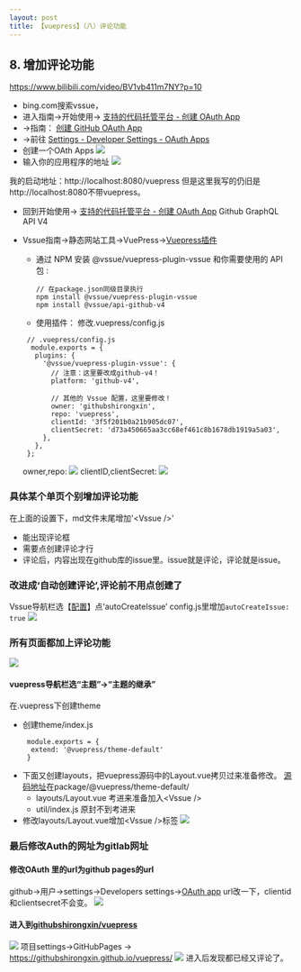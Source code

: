```yaml
---
layout: post
title: 【vuepress】（八）评论功能
---
```





## 8. 增加评论功能
https://www.bilibili.com/video/BV1vb411m7NY?p=10

- bing.com搜索vssue，
- 进入指南→开始使用→ [支持的代码托管平台 - 创建 OAuth App](https://vssue.js.org/zh/guide/supported-platforms.html)
- →指南： [创建 GitHub OAuth App](https://vssue.js.org/zh/guide/github.html)
- →前往 [Settings - Developer Settings - OAuth Apps](https://github.com/settings/developers)
- 创建一个OAth Apps
![](/docs/images/2020-07-22-16-57-54.png)
- 输入你的应用程序的地址
![](/docs/images/2020-07-22-16-58-45.png)

我的启动地址：http://localhost:8080/vuepress
但是这里我写的仍旧是http://localhost:8080不带vuepress。

- 回到开始使用→ [支持的代码托管平台 - 创建 OAuth App](https://vssue.js.org/zh/guide/supported-platforms.html) Github GraphQL API V4

- Vssue指南→静态网站工具→VuePress→[Vuepress插件](https://vssue.js.org/zh/guide/vuepress.html#vuepress-%E6%8F%92%E4%BB%B6)
  - 通过 NPM 安装 @vssue/vuepress-plugin-vssue 和你需要使用的 API 包 :
    ```
    // 在package.json同级目录执行
    npm install @vssue/vuepress-plugin-vssue
    npm install @vssue/api-github-v4
    ```
  - 使用插件：
    修改.vuepress/config.js
   ```
    // .vuepress/config.js
     module.exports = {
      plugins: {
        '@vssue/vuepress-plugin-vssue': {
          // 注意：这里要改成github-v4！
          platform: 'github-v4',

          // 其他的 Vssue 配置，这里要修改！
          owner: 'githubshirongxin',
          repo: 'vuepress',
          clientId: '3f5f201b0a21b905dc07',
          clientSecret: 'd73a450665aa3cc68ef461c8b1678db1919a5a03',
        },
      },
    };
   ```
   owner,repo:
   ![](/docs/images/2020-07-22-17-09-00.png)
   clientID,clientSecret:
   ![](/docs/images/2020-07-22-17-09-33.png)
   
### 具体某个单页个别增加评论功能
在上面的设置下，md文件末尾增加'\<Vssue />'
- 能出现评论框
- 需要点创建评论才行
- 评论后，内容出现在github库的issue里。issue就是评论，评论就是issue。

### 改进成‘自动创建评论’,评论前不用点创建了
Vssue导航栏选【[配置](https://vssue.js.org/zh/options/)】点‘autoCreateIssue’
config.js里增加`autoCreateIssue: true`
![](/docs/images/2020-07-22-17-18-48.png)

### 所有页面都加上评论功能
![](/docs/images/2020-07-22-17-20-57.png)

#### vuepress导航栏选“主题”→“主题的继承”
在.vuepress下创建theme
- 创建theme/index.js
  ```
   module.exports = {
    extend: '@vuepress/theme-default'
   }
  ```
- 下面又创建layouts，把vuepress源码中的Layout.vue拷贝过来准备修改。
[源码地址](https://github.com/githubshirongxin/vuepress)在package/@vuepress/theme-default/
  - layouts/Layout.vue 考进来准备加入\<Vssue />
  - util/index.js 原封不到考进来
- 修改layouts/Layout.vue增加\<Vssue />标签
![](/docs/images/2020-07-22-17-25-46.png)

### 最后修改Auth的网址为gitlab网址
#### 修改OAuth 里的url为github pages的url
github→用户→settings→Developers settings→[OAuth app](https://github.com/settings/apps)
url改一下，clientid和clientsecret不会变。
![](/docs/images/2020-07-22-17-38-16.png)

#### 进入到[githubshirongxin/vuepress](https://github.com/githubshirongxin/vuepress)
![](/docs/images/2020-07-22-17-43-26.png)
项目settings→GitHubPages → https://githubshirongxin.github.io/vuepress/
![](/docs/images/2020-07-22-17-44-11.png)
进入后发现都已经又评论了。



